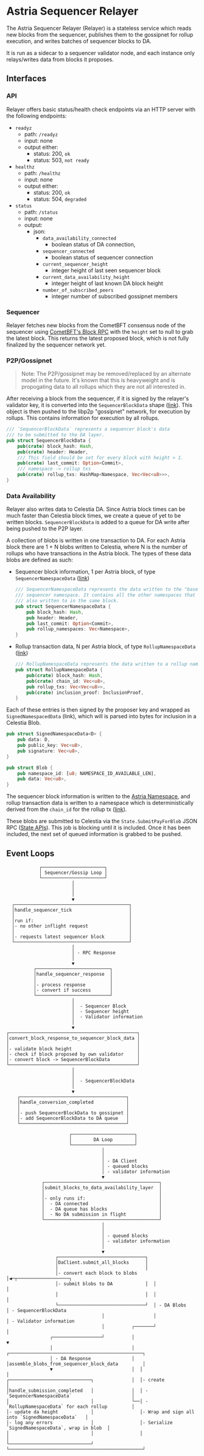 # Astria Sequencer Relayer

The Astria Sequencer Relayer (Relayer) is a stateless service which reads new
blocks from the sequencer, publishes them to the gossipnet for rollup execution,
and writes batches of sequencer blocks to DA.

It is run as a sidecar to a sequencer validator node, and each instance only
relays/writes data from blocks it proposes.

## Interfaces

### API

Relayer offers basic status/health check endpoints via an HTTP server with the
following endpoints:

- `readyz`
  - path: `/readyz`
  - input: none
  - output either:
    - status: 200, `ok`
    - status: 503, `not ready`
- `healthz`
  - path: `/healthz`
  - input: none
  - output either:
    - status: 200, `ok`
    - status: 504, `degraded`
- `status`
  - path: `/status`
  - input: none
  - output:
    - json:
      - `data_availability_connected`
        - boolean status of DA connection,
      - `sequencer_connected`
        - boolean status of sequencer connection
      - `current_sequencer_height`
        - integer height of last seen sequencer block
      - `current_data_availability_height`
        - integer height of last known DA block height
      - `number_of_subscribed_peers`
        - integer number of subscribed gossipnet members

### Sequencer

Relayer fetches new blocks from the CometBFT consensus node of the sequencer
using [CometBFT's Block RPC](https://docs.cometbft.com/v0.37/spec/rpc/#block)
with the `height` set to null to grab the latest block. This returns the latest
proposed block, which is not fully finalized by the sequencer network yet.

### P2P/Gossipnet

> Note: The P2P/gossipnet may be removed/replaced by an alternate model in the
> future. It's known that this is heavyweight and is propogating data to all
> rollups which they are not all interested in.

After receiving a block from the sequencer, if it is signed by the relayer's
validator key, it is converted into the `SequencerBlockData` shape
([link](https://github.com/astriaorg/astria/blob/7ebb743ed6f1d9eef69372f2cbb4ab9cbe2668b3/crates/astria-sequencer-types/src/sequencer_block_data.rs#L39-L46)).
This object is then pushed to the libp2p "gossipnet" network, for execution by
rollups. This contains information for execution by all rollups.

```rust
/// `SequencerBlockData` represents a sequencer block's data
/// to be submitted to the DA layer.
pub struct SequencerBlockData {
    pub(crate) block_hash: Hash,
    pub(crate) header: Header,
    /// This field should be set for every block with height > 1.
    pub(crate) last_commit: Option<Commit>,
    /// namespace -> rollup txs
    pub(crate) rollup_txs: HashMap<Namespace, Vec<Vec<u8>>>,
}
```

### Data Availability

Relayer also writes data to Celestia DA. Since Astria block times can be much
faster than Celestia block times, we create a queue of yet to be written blocks.
`SequencerBlockData` is added to a queue for DA write after being pushed to the
P2P layer.

A collection of blobs is written in one transaction to DA. For each Astria block
there are 1 + N blobs written to Celestia, where N is the number of rollups who
have transactions in the Astria block. The types of these data blobs are defined
as such:

- Sequencer block information, 1 per Astria block, of type
  `SequencerNamespaceData`
  ([link](https://github.com/astriaorg/astria/blob/main/crates/astria-sequencer-relayer/src/data_availability.rs#L147))

  ```rust
  /// SequencerNamespaceData represents the data written to the "base"
  /// sequencer namespace. It contains all the other namespaces that were
  /// also written to in the same block.
  pub struct SequencerNamespaceData {
      pub block_hash: Hash,
      pub header: Header,
      pub last_commit: Option<Commit>,
      pub rollup_namespaces: Vec<Namespace>,
  }
  ```

- Rollup transaction data, N per Astria block, of type `RollupNamespaceData`
  ([link](https://github.com/astriaorg/astria/blob/main/crates/astria-sequencer-relayer/src/data_availability.rs#L158))

  ```rust
  /// RollupNamespaceData represents the data written to a rollup namespace.
  pub struct RollupNamespaceData {
      pub(crate) block_hash: Hash,
      pub(crate) chain_id: Vec<u8>,
      pub rollup_txs: Vec<Vec<u8>>,
      pub(crate) inclusion_proof: InclusionProof,
  }
  ```

Each of these entries is then signed by the proposer key and wrapped as
`SignedNamespacedData` (link), which will is parsed into bytes for inclusion in
a Celestia Blob.

```rust
pub struct SignedNamespaceData<D> {
    pub data: D,
    pub public_key: Vec<u8>,
    pub signature: Vec<u8>,
}

pub struct Blob {
    pub namespace_id: [u8; NAMESPACE_ID_AVAILABLE_LEN],
    pub data: Vec<u8>,
}
```

The sequencer block information is written to the [Astria
Namespace](https://github.com/astriaorg/astria/blob/7ebb743ed6f1d9eef69372f2cbb4ab9cbe2668b3/crates/astria-sequencer-types/src/namespace.rs#L21),
and rollup transaction data is written to a namespace which is deterministically
derived from the `chain_id` for the rollup tx
([link](https://github.com/astriaorg/astria/blob/7ebb743ed6f1d9eef69372f2cbb4ab9cbe2668b3/crates/astria-sequencer-types/src/namespace.rs#L44)).

These blobs are submitted to Celestia via the `State.SubmitPayForBlob` JSON RPC
([State APIs](https://node-rpc-docs.celestia.org/#state)). This job is blocking
until it is included. Once it has been included, the next set of queued
information is grabbed to be pushed.

## Event Loops

```text
            ┌───────────────────────┐
            │ Sequencer/Gossip Loop │
            └───────────────────────┘
                        │
                        │
                        │
                        ▼
  ┌──────────────────────────────────────────┐
  │handle_sequencer_tick                     │
  │                                          │
  │run if:                                   │
  │- no other inflight request               │
  │                                          │
  │- requests latest sequencer block         │
  └──────────────────────────────────────────┘
                        │
                        │ - RPC Response
                        │
                        ▼
          ┌───────────────────────────┐
          │handle_sequencer_response  │
          │                           │
          │- process response         │
          │- convert if success       │
          └───────────────────────────┘
                        │
                        │  - Sequencer Block
                        │  - Sequencer height
                        │  - Validator information
                        │
                        ▼
┌───────────────────────────────────────────────┐
│convert_block_response_to_sequencer_block_data │
│                                               │
│- validate block height                        │
│- check if block proposed by own validator     │
│- convert block -> SequencerBlockData          │
└───────────────────────────────────────────────┘
                        │
                        │
                        │  - SequencerBlockData
                        │
                        ▼
    ┌───────────────────────────────────────┐
    │handle_conversion_completed            │
    │                                       │
    │- push SequencerBlockData to gossipnet │
    │- add SequencerBlockData to DA queue   │
    └───────────────────────────────────────┘
```
<!-- markdownlint-disable MD013 -->
```text
                       ┌───────────────────────┐
                       │        DA Loop        │
                       └───────────────────────┘
                                   │
                                   │
                                   │ - DA Client
                                   │ - queued blocks
                                   │ - validator information
                                   ▼
             ┌──────────────────────────────────────────┐
             │submit_blocks_to_data_availability_layer  │
             │                                          │
             │- only runs if:                           │
             │  - DA connected                          │
             │  - DA queue has blocks                   │
             │  - No DA submission in flight            │
             └──────────────────────────────────────────┘
                                   │
                                   │
                                   │ - queued blocks
                                   │ - validator information
                                   │
                                   ▼
                  ┌────────────────────────────────┐
                  │DaClient.submit_all_blocks      │
                  │                                │
                  │- convert each block to blobs   │◀─┬───────────────────┐
                  │- submit blobs to DA            │  │                   │
                  │                                │  │                   │
                  └────────────────────────────────┘  │ - DA Blobs        │ - SequencerBlockData
                                   │                  │                   │ - Validator information
                                   │          ┌───────┘                   │
                ┌──────────────────┘          │                           ▼
                │                             │  ┌─────────────────────────────────────────────────┐
                │ - DA Response               │  │assemble_blobs_from_sequencer_block_data         │
                ▼                             │  │                                                 │
┌──────────────────────────────┐              │  │- create                                         │
│handle_submission_completed   │              │  │ - `SequencerNamespaceData`                      │
│                              │              └──│ - `RollupNamespaceData` for each rollup         │
│- update da height            │                 │- Wrap and sign all into `SignedNamespaceData`   │
│- log any errors              │                 │- Serialize `SignedNamespaceData`, wrap in blob  │
│                              │                 │                                                 │
└──────────────────────────────┘                 └─────────────────────────────────────────────────┘
```
<!-- markdownlint-enable MD013 -->
